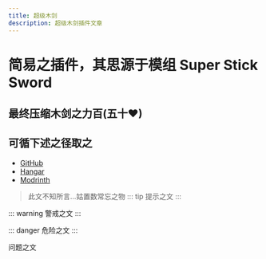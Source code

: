 ```yaml
---
title: 超级木剑
description: 超级木剑插件文章
---
```


# 简易之插件，其思源于模组 Super Stick Sword
## 最终压缩木剑之力百(五十♥)

## 可循下述之径取之
 - [GitHub](https://github.com/Little100/Super_Stick_Sword/releases)
 - [Hangar](https://hangar.papermc.io/Little100/Supe_Stick_Sword)
 - [Modrinth](https://modrinth.com/plugin/super-stick-sword)

> 此文不知所言...姑置数常忘之物
::: tip
提示之文
:::

::: warning
警戒之文
:::

::: danger
危险之文
:::
<QuestionBlock title="问">

问题之文

</QuestionBlock>